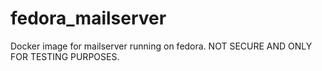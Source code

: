 # fedora_mailserver
Docker image for mailserver running on fedora.
NOT SECURE AND ONLY FOR TESTING PURPOSES.
